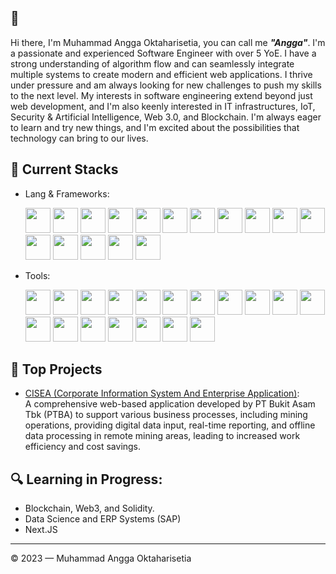 ## 👋 
Hi there, I'm Muhammad Angga Oktaharisetia, you can call me ***"Angga"***. I'm a passionate and experienced Software Engineer with over 5 YoE. I have a strong understanding of algorithm flow and can seamlessly integrate multiple systems to create modern and efficient web applications. I thrive under pressure and am always looking for new challenges to push my skills to the next level. My interests in software engineering extend beyond just web development, and I'm also keenly interested in IT infrastructures, IoT, Security & Artificial Intelligence, Web 3.0, and Blockchain. I'm always eager to learn and try new things, and I'm excited about the possibilities that technology can bring to our lives.

## 🔧 Current Stacks

<div>
    <ul>
        <li>
            Lang & Frameworks:
            <p>
            <img src="https://cdn.jsdelivr.net/gh/devicons/devicon/icons/go/go-original.svg" width="40" height="40">
            <img src="https://cdn.jsdelivr.net/gh/devicons/devicon/icons/javascript/javascript-original.svg" width="40" height="40">
            <img src="https://cdn.jsdelivr.net/gh/devicons/devicon/icons/nodejs/nodejs-original.svg" width="40" height="40">
            <img src="https://cdn.jsdelivr.net/gh/devicons/devicon/icons/express/express-original-wordmark.svg" width="40" height="40">
            <img src="https://cdn.jsdelivr.net/gh/devicons/devicon/icons/typescript/typescript-original.svg" width="40" height="40">
            <img src="https://cdn.jsdelivr.net/gh/devicons/devicon/icons/react/react-original.svg" width="40" height="40">
            <img src="https://cdn.jsdelivr.net/gh/devicons/devicon/icons/angularjs/angularjs-original.svg" width="40" height="40">
            <img src="https://cdn.jsdelivr.net/gh/devicons/devicon/icons/vuejs/vuejs-original.svg" width="40" height="40">
            <img src="https://cdn.jsdelivr.net/gh/devicons/devicon/icons/flutter/flutter-original.svg" width="40" height="40">
            <img src="https://cdn.jsdelivr.net/gh/devicons/devicon/icons/solidity/solidity-original.svg" width="40" height="40">
            <img src="https://cdn.jsdelivr.net/gh/devicons/devicon/icons/php/php-original.svg" width="40" height="40">
            <img src="https://cdn.jsdelivr.net/gh/devicons/devicon/icons/laravel/laravel-plain-wordmark.svg" width="40" height="40">
            <img src="https://cdn.jsdelivr.net/gh/devicons/devicon/icons/codeigniter/codeigniter-plain-wordmark.svg" width="40" height="40">
            <img src="https://cdn.jsdelivr.net/gh/devicons/devicon/icons/kotlin/kotlin-plain-wordmark.svg" width="40" height="40">
            <img src="https://cdn.jsdelivr.net/gh/devicons/devicon/icons/csharp/csharp-original.svg" width="40" height="40">
            <img src="https://cdn.jsdelivr.net/gh/devicons/devicon/icons/python/python-original.svg" width="40" height="40">
            </p>
        </li>
        <li>
            Tools:
            <p>
                <img src="https://cdn.jsdelivr.net/gh/devicons/devicon/icons/googlecloud/googlecloud-original.svg" width="40" height="40">
                <img src="https://cdn.jsdelivr.net/gh/devicons/devicon/icons/digitalocean/digitalocean-original-wordmark.svg" width="40" height="40">
                <img src="https://cdn.jsdelivr.net/gh/devicons/devicon/icons/docker/docker-original-wordmark.svg" width="40" height="40">
                <img src="https://cdn.jsdelivr.net/gh/devicons/devicon/icons/github/github-original.svg" width="40" height="40">
                <img src="https://cdn.jsdelivr.net/gh/devicons/devicon/icons/gitlab/gitlab-original.svg" width="40" height="40">
                <img src="https://cdn.jsdelivr.net/gh/devicons/devicon/icons/bitbucket/bitbucket-original.svg" width="40" height="40">
                <img src="https://cdn.jsdelivr.net/gh/devicons/devicon/icons/redis/redis-original.svg" width="40" height="40">
                <img src="https://cdn.jsdelivr.net/gh/devicons/devicon/icons/socketio/socketio-original.svg" width="40" height="40">
                <img src="https://cdn.jsdelivr.net/gh/devicons/devicon/icons/jira/jira-original.svg" width="40" height="40">
                <img src="https://cdn.jsdelivr.net/gh/devicons/devicon/icons/jetbrains/jetbrains-original.svg" width="40" height="40">
                <img src="https://cdn.jsdelivr.net/gh/devicons/devicon/icons/webflow/webflow-original.svg" width="40" height="40">
                <img src="https://cdn.jsdelivr.net/gh/devicons/devicon/icons/nginx/nginx-original.svg" width="40" height="40">
                <img src="https://cdn.jsdelivr.net/gh/devicons/devicon/icons/bootstrap/bootstrap-original.svg" width="40" height="40">
                <img src="https://cdn.jsdelivr.net/gh/devicons/devicon/icons/tailwindcss/tailwindcss-original-wordmark.svg" width="40" height="40">
                <img src="https://cdn.jsdelivr.net/gh/devicons/devicon/icons/materialui/materialui-original.svg" width="40" height="40">
                <img src="https://cdn.jsdelivr.net/gh/devicons/devicon/icons/postgresql/postgresql-original-wordmark.svg" width="40" height="40">
                <img src="https://cdn.jsdelivr.net/gh/devicons/devicon/icons/mongodb/mongodb-original-wordmark.svg" width="40" height="40">
                <img src="https://cdn.jsdelivr.net/gh/devicons/devicon/icons/oracle/oracle-original.svg" width="40" height="40">
            </p>
        </li>
    </ul>
</div>

## 🚀 Top Projects

- [CISEA (Corporate Information System And Enterprise Application)](https://www.itworks.id/34213/bukit-asam-hadirkan-aplikasi-cisea-untuk-industri-tambang.html):
<br>A comprehensive web-based application developed by PT Bukit Asam Tbk (PTBA) to support various business processes, including mining operations, providing digital data input, real-time reporting, and offline data processing in remote mining areas, leading to increased work efficiency and cost savings.

## 🔍 Learning in Progress:
- Blockchain, Web3, and Solidity.
- Data Science and ERP Systems (SAP)
- Next.JS

---

© 2023 — Muhammad Angga Oktaharisetia
